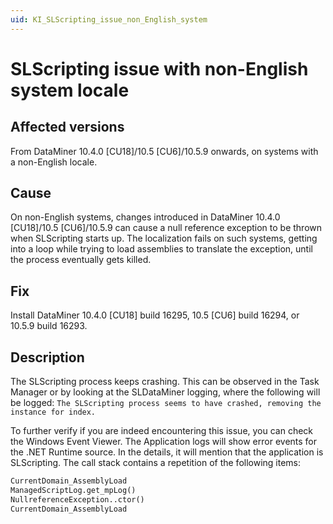 ```yaml
---
uid: KI_SLScripting_issue_non_English_system
---
```


# SLScripting issue with non-English system locale

## Affected versions

From DataMiner 10.4.0 [CU18]/10.5 [CU6]/10.5.9 onwards, on systems with a non-English locale.

## Cause

On non-English systems, changes introduced in DataMiner 10.4.0 [CU18]/10.5 [CU6]/10.5.9 can cause a null reference exception to be thrown when SLScripting starts up. The localization fails on such systems, getting into a loop while trying to load assemblies to translate the exception, until the process eventually gets killed.

## Fix

Install DataMiner 10.4.0 [CU18] build 16295, 10.5 [CU6] build 16294, or 10.5.9 build 16293.

## Description

The SLScripting process keeps crashing. This can be observed in the Task Manager or by looking at the SLDataMiner logging, where the following will be logged: `The SLScripting process seems to have crashed, removing the instance for index.`

To further verify if you are indeed encountering this issue, you can check the Windows Event Viewer. The Application logs will show error events for the .NET Runtime source. In the details, it will mention that the application is SLScripting. The call stack contains a repetition of the following items:

```txt
CurrentDomain_AssemblyLoad
ManagedScriptLog.get_mpLog()
NullreferenceException..ctor()
CurrentDomain_AssemblyLoad
```
